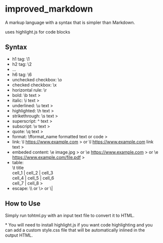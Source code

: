 # improved_markdown
A markup language with a syntax that is simpler than Markdown.

uses highlight.js for code blocks

## Syntax
- h1 tag: \1
- h2 tag: \2
- ...
- h6 tag: \6
- unchecked checkbox: \o
- checked checkbox: \x
- horizontal rule: \r
- bold: \b text >
- italic: \i text >
- underlined: \u text >
- highlighted: \h text >
- strikethrough: \s text >
- superscript: \^ text >
- subscript: \v text >
- quote: \q text >
- format: \fformat_name formatted text or code >
- link: \l https://www.example.com > or \l https://www.example.com link text >
- embeded content: \e image.jpg > or \e https://www.example.com > or \e https://www.example.com/file.pdf >
- table:\
\t title\
cell_1 | cell_2 | cell_3\
cell_4 | cell_5 | cell_6\
    cell_7 | cell_8 >
- escape: \\\\ or \\> or \\|

## How to Use
Simply run tohtml.py with an input text file to convert it to HTML.

\* You will need to install highlight.js if you want code highlighting and you can add a custom style.css file that will be automatically inlined in the output HTML.

